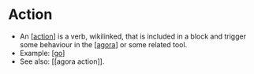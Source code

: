 # Action

- An [[action]] is a verb, wikilinked, that is included in a block and trigger some behaviour in the [[agora]] or some related tool.
- Example: [[go]]
- See also: [[agora action]].


[//begin]: # "Autogenerated link references for markdown compatibility"
[action]: action "Action"
[agora]: agora "Agora"
[go]: go "Go"
[agora-action]: agora-action "Agora Action"
[//end]: # "Autogenerated link references"